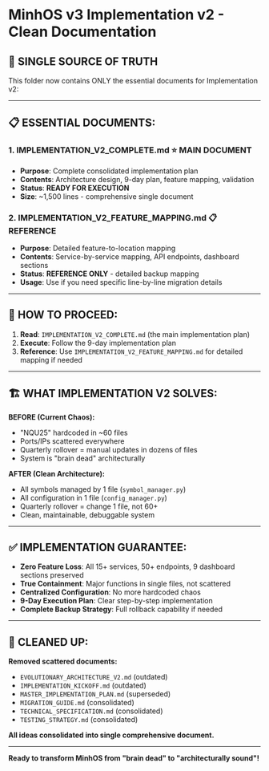 # MinhOS v3 Implementation v2 - Clean Documentation

## 🎯 **SINGLE SOURCE OF TRUTH**

This folder now contains ONLY the essential documents for Implementation v2:

---

## 📋 **ESSENTIAL DOCUMENTS:**

### **1. IMPLEMENTATION_V2_COMPLETE.md** ⭐ **MAIN DOCUMENT**
- **Purpose**: Complete consolidated implementation plan  
- **Contents**: Architecture design, 9-day plan, feature mapping, validation
- **Status**: **READY FOR EXECUTION**
- **Size**: ~1,500 lines - comprehensive single document

### **2. IMPLEMENTATION_V2_FEATURE_MAPPING.md** 📋 **REFERENCE**
- **Purpose**: Detailed feature-to-location mapping
- **Contents**: Service-by-service mapping, API endpoints, dashboard sections
- **Status**: **REFERENCE ONLY** - detailed backup mapping
- **Usage**: Use if you need specific line-by-line migration details

---

## 🚀 **HOW TO PROCEED:**

1. **Read**: `IMPLEMENTATION_V2_COMPLETE.md` (the main implementation plan)
2. **Execute**: Follow the 9-day implementation plan  
3. **Reference**: Use `IMPLEMENTATION_V2_FEATURE_MAPPING.md` for detailed mapping if needed

---

## 🏗️ **WHAT IMPLEMENTATION V2 SOLVES:**

**BEFORE (Current Chaos):**
- "NQU25" hardcoded in ~60 files
- Ports/IPs scattered everywhere
- Quarterly rollover = manual updates in dozens of files
- System is "brain dead" architecturally

**AFTER (Clean Architecture):**
- All symbols managed by 1 file (`symbol_manager.py`)
- All configuration in 1 file (`config_manager.py`)
- Quarterly rollover = change 1 file, not 60+
- Clean, maintainable, debuggable system

---

## ✅ **IMPLEMENTATION GUARANTEE:**

- **Zero Feature Loss**: All 15+ services, 50+ endpoints, 9 dashboard sections preserved
- **True Containment**: Major functions in single files, not scattered
- **Centralized Configuration**: No more hardcoded chaos
- **9-Day Execution Plan**: Clear step-by-step implementation
- **Complete Backup Strategy**: Full rollback capability if needed

---

## 📁 **CLEANED UP:**

**Removed scattered documents:**
- `EVOLUTIONARY_ARCHITECTURE_V2.md` (outdated)
- `IMPLEMENTATION_KICKOFF.md` (outdated)  
- `MASTER_IMPLEMENTATION_PLAN.md` (superseded)
- `MIGRATION_GUIDE.md` (consolidated)
- `TECHNICAL_SPECIFICATION.md` (consolidated)
- `TESTING_STRATEGY.md` (consolidated)

**All ideas consolidated into single comprehensive document.**

---

**Ready to transform MinhOS from "brain dead" to "architecturally sound"!**